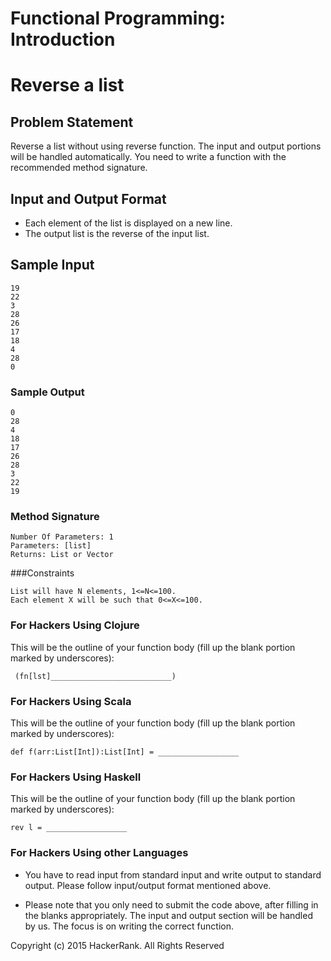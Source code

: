 # Functional Programming: Introduction

# Reverse a list

## Problem Statement

Reverse a list without using reverse function. The input and output portions will be handled automatically. You need to write a function with the recommended method signature.

## Input and Output Format 

* Each element of the list is displayed on a new line. 
* The output list is the reverse of the input list.

## Sample Input

```
19
22
3
28
26
17
18
4
28
0
```

### Sample Output

```
0
28
4
18
17
26
28
3
22
19
```

### Method Signature

```
Number Of Parameters: 1
Parameters: [list]
Returns: List or Vector
```

###Constraints 

```
List will have N elements, 1<=N<=100. 
Each element X will be such that 0<=X<=100.
```

### For Hackers Using Clojure

This will be the outline of your function body (fill up the blank portion marked by underscores):

` (fn[lst]___________________________)`

### For Hackers Using Scala 

This will be the outline of your function body (fill up the blank portion marked by underscores):

`def f(arr:List[Int]):List[Int] = __________________`

### For Hackers Using Haskell 

This will be the outline of your function body (fill up the blank portion marked by underscores):

`rev l = __________________`    

### For Hackers Using other Languages 

* You have to read input from standard input and write output to standard output. Please follow input/output format mentioned above.

* Please note that you only need to submit the code above, after filling in the blanks appropriately. The input and output section will be handled by us. The focus is on writing the correct function.

Copyright (c) 2015 HackerRank.
All Rights Reserved
